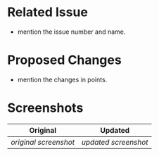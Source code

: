 # Related Issue 
- mention the issue number and name.

# Proposed Changes  
- mention the changes in points.

# Screenshots 

Original            |            Updated
:----------------------------------:|:--------------------:
*original screenshot*            |  *updated screenshot* 
